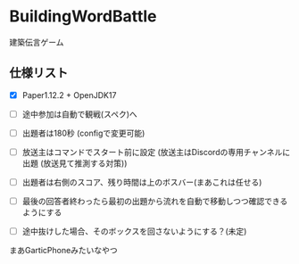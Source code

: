 # BuildingWordBattle
建築伝言ゲーム

## 仕様リスト
- [x] Paper1.12.2 + OpenJDK17
- [ ] 途中参加は自動で観戦(スペク)へ
- [ ] 出題者は180秒 (configで変更可能)
- [ ] 放送主はコマンドでスタート前に設定 (放送主はDiscordの専用チャンネルに出題 (放送見て推測する対策))
- [ ] 出題者は右側のスコア、残り時間は上のボスバー(まあこれは任せる)
- [ ] 最後の回答者終わったら最初の出題から流れを自動で移動しつつ確認できるようにする


- [ ] 途中抜けした場合、そのボックスを回さないようにする？(未定)

まあGarticPhoneみたいなやつ